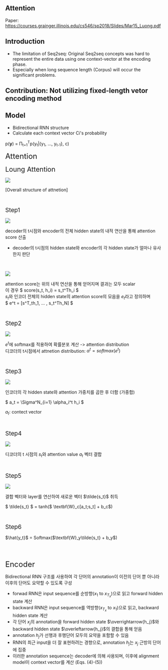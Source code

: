 
## Attention 

Paper: https://courses.grainger.illinois.edu/cs546/sp2018/Slides/Mar15_Luong.pdf

## Introduction
- The limitation of Seq2seq: Original Seq2seq concepts was hard to represent the entire data using one context-vector at the encoding phase.
- Especially when long sequence length (Corpus) will occur the significant problems.

## Contribution: Not utilizing fixed-length vetor encoding method


## Model
- Bidirectional RNN structure
- Calculate each context vector Ci's probability


p(**y**) = Π<sub>t=1</sub><sup>T</sup>p(y<sub>t</sub>|{y<sub>1</sub>, ..., y<sub>t-1</sub>}, c)


<span style="font-size:18pt;"> Attention </span>

<span style="font-size:16pt;"> Loung Attention </span>

![](https://wikidocs.net/images/page/22893/dotproductattention1_final.PNG)

[Overall structure of attnetion]

<br>

<span style="font-size:14pt;"> Step1 </span>

![](https://wikidocs.net/images/page/22893/dotproductattention2_final.PNG)

decoder의 t시점와 encoder의 전체 hidden state의 내적 연산을 통해 attention score 산출
- decoder의 t시점의 hidden state와 encoder의 각 hidden state가 얼마나 유사한지 판단

<br>

![](https://wikidocs.net/images/page/22893/i%EB%B2%88%EC%A7%B8%EC%96%B4%ED%85%90%EC%85%98%EC%8A%A4%EC%BD%94%EC%96%B4_final.PNG)

attention score는 위의 내적 연산을 통해 얻어지며 결과는 모두 scalar <br>
이 경우 $ score(s_t, h_i) = s_t^Th_i $ <br>
$s_t$와 인코더 전체의 hidden state의 attention score의 모음을 $e_t$라고 정의하며 <br>
$ e^t = [s^T_th_1, ... , s_t^Th_N] $

<br>

<span style="font-size:14pt;"> Step2 </span>

![](https://wikidocs.net/images/page/22893/dotproductattention3_final.PNG)

$e^t$에 softmax를 적용하여 확률분포 계산 -> attention distribution <br>
디코더의 t시점에서 attnetion distribution: $\alpha^t = softmax(e^t)$ 

<br>

<span style="font-size:14pt;"> Step3 </span>

![](https://wikidocs.net/images/page/22893/dotproductattention4_final.PNG)

인코더의 각 hidden state와 attention 가중치를 곱한 후 더함 (가중합)

$ a_t = \Sigma^N_{i=1} \alpha_i^t h_i $

$a_t$: contect vector

<br>

<span style="font-size:14pt;"> Step4 </span>

![](https://wikidocs.net/images/page/22893/dotproductattention5_final_final.PNG)

디코더의 t 시점의 $s_t$와 attention value $a_t$ 벡터 결합 <br>

<br>

<span style="font-size:14pt;"> Step5 </span>

![](https://wikidocs.net/images/page/22893/st.PNG)

결합 벡터와 layer를 연산하여 새로운 벡터 $\tilde{s_t}$ 취득 <br>

$ \tilde{s_t} $ = tanh($ \textbf{W}_c[a_t;s_t] + b_c$)  

<br>

<span style="font-size:14pt;"> Step6 </span>

$\hat{y_t}$ = Softmax($\textbf{W}_y\tilde{s_t} + b_y$)

<br>
<br>


<span style="font-size:18pt;"> Encoder </span>

Bidirectional RNN 구조를 사용하여 각 단어의 annotation이 이전의 단어 뿐 아니라 이후의 단어도 요약할 수 있도록 구성
- forwad RNN은 input sequence를 순방향($x_1$ to $x_{T_x}$)으로 읽고 forward hidden state 계산
- backward RNN은 input sequence를 역방향($x_{T_x}$ to $x_1$)으로 읽고, backward hidden state 계산
- 각 단어 $x_j$의 annotation을 forward hidden state $\overrightarrow{h_j}$와 backward hidden state $\overleftarrow{h_j}$의 결합을 통해 얻음
- annotation $h_j$가 선행과 후행단어 모두의 요약을 포함할 수 있음
- RNN의 최근 input을 더 잘 표현하려는 경향으로, annotation $h_j$는 $x_j$ 근방의 단어에 집중
- 이러한 annotation sequence는 decoder에 의해 사용되며, 이후에 alignment model이 context vector를 계산 (Eqs. (4)-(5))


